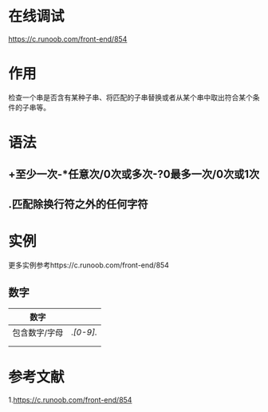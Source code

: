 #  在线调试

https://c.runoob.com/front-end/854

# 作用

检查一个串是否含有某种子串、将匹配的子串替换或者从某个串中取出符合某个条件的子串等。



# 语法

## +至少一次-*任意次/0次或多次-?0最多一次/0次或1次



## .匹配除换行符之外的任何字符

# 实例

更多实例参考https://c.runoob.com/front-end/854

## 数字

| 数字          |           |
| ------------- | --------- |
| 包含数字/字母 | .*[0-9].* |
|               |           |
|               |           |



# 参考文献

1.https://c.runoob.com/front-end/854









